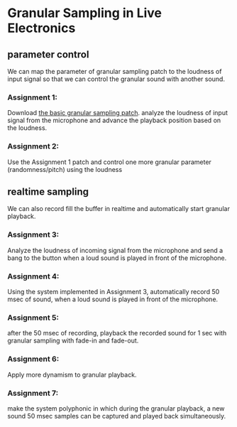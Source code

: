 # Granular Sampling in Live Electronics

## parameter control
We can map the parameter of granular sampling patch to the loudness of input signal so that we can control the granular sound with another sound.

### Assignment 1:
Download [the basic granular sampling patch](K6/base.zip).
analyze the loudness of input signal from the microphone and advance the playback position based on the loudness.

### Assignment 2:
Use the Assignment 1 patch and control one more granular parameter (randomness/pitch) using the loudness

## realtime sampling
We can also record fill the buffer in realtime and automatically start granular playback.

### Assignment 3:
Analyze the loudness of incoming signal from the microphone and send a bang to the button when a loud sound is played in front of the microphone.

### Assignment 4:
Using the system implemented in Assignment 3, automatically record 50 msec of sound, when a loud sound is played in front of the microphone.

### Assignment 5:
after the 50 msec of recording, playback the recorded sound for 1 sec with granular sampling with fade-in and fade-out. 

### Assignment 6:
Apply more dynamism to granular playback.

### Assignment 7:
make the system polyphonic in which during the granular playback, a new sound 50 msec samples can be captured and played back simultaneously.

